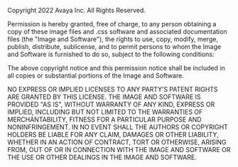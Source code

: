 Copyright 2022 Avaya Inc. All Rights Reserved.

Permission is hereby granted, free of charge, to any person obtaining a copy of these image files and .css software and associated documentation files (the "Image and Software"), the rights to use, copy, modify, merge, publish, distribute, sublicense, and to permit persons to whom the Image and Software is furnished to do so, subject to the following conditions:

The above copyright notice and this permission notice shall be included in all copies or substantial portions of the Image and Software.

NO EXPRESS OR IMPLIED LICENSES TO ANY PARTY’S PATENT RIGHTS ARE GRANTED BY THIS LICENSE. THE IMAGE AND SOFTWARE IS PROVIDED "AS IS", WITHOUT WARRANTY OF ANY KIND, EXPRESS OR IMPLIED, INCLUDING BUT NOT LIMITED TO THE WARRANTIES OF MERCHANTABILITY, FITNESS FOR A PARTICULAR PURPOSE AND NONINFRINGEMENT. IN NO EVENT SHALL THE AUTHORS OR COPYRIGHT HOLDERS BE LIABLE FOR ANY CLAIM, DAMAGES OR OTHER LIABILITY, WHETHER IN AN ACTION OF CONTRACT, TORT OR OTHERWISE, ARISING FROM, OUT OF OR IN CONNECTION WITH THE IMAGE AND SOFTWARE OR THE USE OR OTHER DEALINGS IN THE IMAGE AND SOFTWARE.
